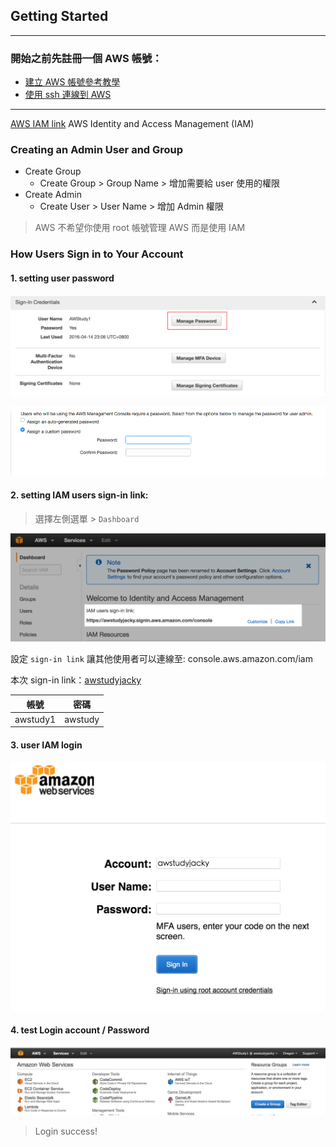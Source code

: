 ## Getting Started

---

### 開始之前先註冊一個 AWS 帳號：

- [建立 AWS 帳號參考教學](http://diary.taskinghouse.com/posts/309383-setup-free-amazon-ec2-instance)
- [使用 ssh 連線到 AWS](http://diary.taskinghouse.com/posts/310691)

---

[AWS IAM link](https://console.aws.amazon.com/iam/home)
AWS Identity and Access Management (IAM)

### Creating an Admin User and Group

- Create Group
	- Create Group > Group Name > 增加需要給 user 使用的權限
- Create Admin
	- Create User > User Name > 增加 Admin 權限

> AWS 不希望你使用 root 帳號管理 AWS 而是使用 IAM

### How Users Sign in to Your Account

#### 1. setting user password
![Manage Password](img/managePassword.png)

![setting user Password](img/settingPassword.png)

#### 2. setting IAM users sign-in link:

> 選擇左側選單 > `Dashboard`

![IAM users sign-in link](img/IAM_SigninLink.png)

設定 `sign-in link` 讓其他使用者可以連線至: console.aws.amazon.com/iam

本次 sign-in link：[awstudyjacky](https://awstudyjacky.signin.aws.amazon.com/console)

|帳號|密碼|
|--|--|
| awstudy1 | awstudy |

#### 3. user IAM login
![user IAM login](img/userLogin.png)

#### 4. test Login account / Password
![test Login](img/success.png)

> Login success!
